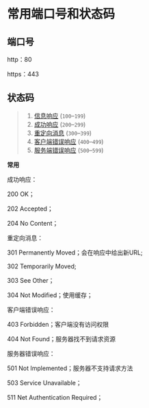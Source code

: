 # 常用端口号和状态码



## 端口号

http：80

https：443



## 状态码

> 1. [信息响应](https://developer.mozilla.org/zh-CN/docs/Web/HTTP/Status#信息响应) (`100`–`199`)
> 2. [成功响应](https://developer.mozilla.org/zh-CN/docs/Web/HTTP/Status#成功响应) (`200`–`299`)
> 3. [重定向消息](https://developer.mozilla.org/zh-CN/docs/Web/HTTP/Status#重定向消息) (`300`–`399`)
> 4. [客户端错误响应](https://developer.mozilla.org/zh-CN/docs/Web/HTTP/Status#客户端错误响应) (`400`–`499`)
> 5. [服务端错误响应](https://developer.mozilla.org/zh-CN/docs/Web/HTTP/Status#服务端错误响应) (`500`–`599`)

**常用**

成功响应：

200 OK；

202 Accepted；

204 No Content；

重定向消息：

301 Permanently Moved；会在响应中给出新URL;

302 Temporarily Moved;

303 See Other；

304 Not Modified；使用缓存；

客户端错误响应：

403 Forbidden；客户端没有访问权限

404 Not Found；服务器找不到请求资源

服务器错误响应：

501 Not Implemented；服务器不支持请求方法

503 Service Unavailable；

511 Net Authentication Required；